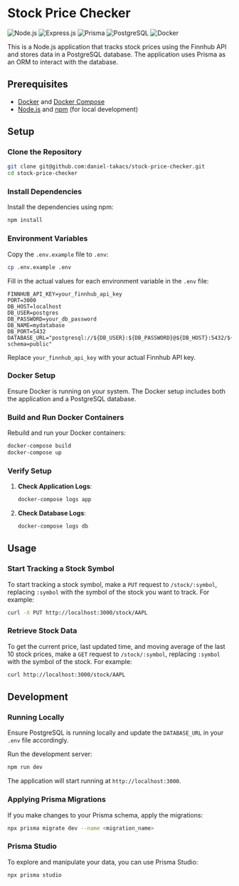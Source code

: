# Stock Price Checker

![Node.js](https://img.shields.io/badge/Node.js-339933?style=for-the-badge&logo=nodedotjs&logoColor=white)
![Express.js](https://img.shields.io/badge/Express.js-000000?style=for-the-badge&logo=express&logoColor=white)
![Prisma](https://img.shields.io/badge/Prisma-2D3748?style=for-the-badge&logo=prisma&logoColor=white)
![PostgreSQL](https://img.shields.io/badge/PostgreSQL-336791?style=for-the-badge&logo=postgresql&logoColor=white)
![Docker](https://img.shields.io/badge/Docker-2496ED?style=for-the-badge&logo=docker&logoColor=white)

This is a Node.js application that tracks stock prices using the Finnhub API and stores data in a PostgreSQL database. The application uses Prisma as an ORM to interact with the database.

## Prerequisites

- [Docker](https://www.docker.com/get-started) and [Docker Compose](https://docs.docker.com/compose/install/)
- [Node.js](https://nodejs.org/) and [npm](https://www.npmjs.com/get-npm) (for local development)


## Setup

### Clone the Repository

```bash
git clone git@github.com:daniel-takacs/stock-price-checker.git
cd stock-price-checker
```

### Install Dependencies

Install the dependencies using npm:

```bash
npm install
```

### Environment Variables

Copy the `.env.example` file to `.env`:

```bash
cp .env.example .env
```

Fill in the actual values for each environment variable in the `.env` file:

```env
FINNHUB_API_KEY=your_finnhub_api_key
PORT=3000
DB_HOST=localhost
DB_USER=postgres
DB_PASSWORD=your_db_password
DB_NAME=mydatabase
DB_PORT=5432
DATABASE_URL="postgresql://${DB_USER}:${DB_PASSWORD}@${DB_HOST}:5432/${DB_NAME}?schema=public"

```

Replace `your_finnhub_api_key` with your actual Finnhub API key.

### Docker Setup

Ensure Docker is running on your system. The Docker setup includes both the application and a PostgreSQL database.

### Build and Run Docker Containers

Rebuild and run your Docker containers:

```bash
docker-compose build
docker-compose up
```

### Verify Setup

1. **Check Application Logs**:

   ```bash
   docker-compose logs app
   ```

2. **Check Database Logs**:

   ```bash
   docker-compose logs db
   ```

## Usage

### Start Tracking a Stock Symbol

To start tracking a stock symbol, make a `PUT` request to `/stock/:symbol`, replacing `:symbol` with the symbol of the stock you want to track. For example:

```bash
curl -X PUT http://localhost:3000/stock/AAPL
```

### Retrieve Stock Data

To get the current price, last updated time, and moving average of the last 10 stock prices, make a `GET` request to `/stock/:symbol`, replacing `:symbol` with the symbol of the stock. For example:

```bash
curl http://localhost:3000/stock/AAPL
```

## Development

### Running Locally

Ensure PostgreSQL is running locally and update the `DATABASE_URL` in your `.env` file accordingly.

Run the development server:

```bash
npm run dev
```
The application will start running at `http://localhost:3000`.

### Applying Prisma Migrations

If you make changes to your Prisma schema, apply the migrations:

```bash
npx prisma migrate dev --name <migration_name>
```

### Prisma Studio

To explore and manipulate your data, you can use Prisma Studio:

```bash
npx prisma studio
```